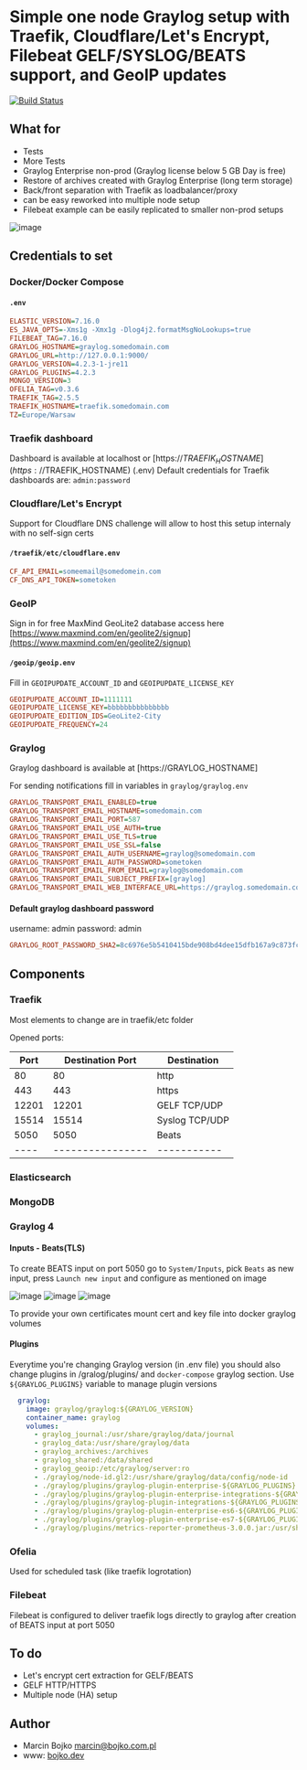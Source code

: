 # Simple one node Graylog setup with Traefik, Cloudflare/Let's Encrypt, Filebeat  GELF/SYSLOG/BEATS support, and GeoIP updates

[![Build Status](https://travis-ci.com/marcinbojko/graylog.svg?branch=main)](https://travis-ci.com/marcinbojko/graylog.svg?branch=main)

## What for

- Tests
- More Tests
- Graylog Enterprise non-prod (Graylog license below 5 GB Day is free)
- Restore of archives created with Graylog Enterprise (long term storage)
- Back/front separation with Traefik as loadbalancer/proxy
- can be easy reworked into multiple node setup
- Filebeat example can be easily replicated to smaller non-prod setups

![image](images/network_diagram.png)

## Credentials to set

### Docker/Docker Compose

#### `.env`

```ini
ELASTIC_VERSION=7.16.0
ES_JAVA_OPTS=-Xms1g -Xmx1g -Dlog4j2.formatMsgNoLookups=true
FILEBEAT_TAG=7.16.0
GRAYLOG_HOSTNAME=graylog.somedomain.com
GRAYLOG_URL=http://127.0.0.1:9000/
GRAYLOG_VERSION=4.2.3-1-jre11
GRAYLOG_PLUGINS=4.2.3
MONGO_VERSION=3
OFELIA_TAG=v0.3.6
TRAEFIK_TAG=2.5.5
TRAEFIK_HOSTNAME=traefik.somedomain.com
TZ=Europe/Warsaw
```

### Traefik dashboard

Dashboard is available at localhost or [https://$TRAEFIK_HOSTNAME](https://$TRAEFIK_HOSTNAME) (.env)
Default credentials for Traefik dashboards are: `admin:password`

### Cloudflare/Let's Encrypt

Support for Cloudflare DNS challenge will allow to host this setup internaly with no self-sign certs

#### `/traefik/etc/cloudflare.env`

```ini
CF_API_EMAIL=someemail@somedomein.com
CF_DNS_API_TOKEN=sometoken
```

### GeoIP

Sign in for free MaxMind GeoLite2 database access here [https://www.maxmind.com/en/geolite2/signup](https://www.maxmind.com/en/geolite2/signup)

#### `/geoip/geoip.env`

Fill in `GEOIPUPDATE_ACCOUNT_ID` and `GEOIPUPDATE_LICENSE_KEY`

```ini
GEOIPUPDATE_ACCOUNT_ID=1111111
GEOIPUPDATE_LICENSE_KEY=bbbbbbbbbbbbbbb
GEOIPUPDATE_EDITION_IDS=GeoLite2-City
GEOIPUPDATE_FREQUENCY=24
```

### Graylog

Graylog dashboard is available at [https://GRAYLOG_HOSTNAME]

For sending notifications fill in variables in `graylog/graylog.env`

```ini
GRAYLOG_TRANSPORT_EMAIL_ENABLED=true
GRAYLOG_TRANSPORT_EMAIL_HOSTNAME=somedomain.com
GRAYLOG_TRANSPORT_EMAIL_PORT=587
GRAYLOG_TRANSPORT_EMAIL_USE_AUTH=true
GRAYLOG_TRANSPORT_EMAIL_USE_TLS=true
GRAYLOG_TRANSPORT_EMAIL_USE_SSL=false
GRAYLOG_TRANSPORT_EMAIL_AUTH_USERNAME=graylog@somedomain.com
GRAYLOG_TRANSPORT_EMAIL_AUTH_PASSWORD=sometoken
GRAYLOG_TRANSPORT_EMAIL_FROM_EMAIL=graylog@somedomain.com
GRAYLOG_TRANSPORT_EMAIL_SUBJECT_PREFIX=[graylog]
GRAYLOG_TRANSPORT_EMAIL_WEB_INTERFACE_URL=https://graylog.somedomain.com
```

#### Default graylog dashboard password

username: admin
password: admin

```ini
GRAYLOG_ROOT_PASSWORD_SHA2=8c6976e5b5410415bde908bd4dee15dfb167a9c873fc4bb8a81f6f2ab448a918
```

## Components

### Traefik

Most elements to change are in traefik/etc folder

Opened ports:

|Port|Destination Port|Destination|
|----|----------------|-----------|
|80|80|http|
|443|443|https|
|12201|12201|GELF TCP/UDP|
|15514|15514|Syslog TCP/UDP|
|5050|5050|Beats|
|----|----------------|-----------|

### Elasticsearch

### MongoDB

### Graylog 4

#### Inputs - Beats(TLS)

To create BEATS input on port 5050 go to `System/Inputs`, pick `Beats` as new input, press `Launch new input` and configure as mentioned on image

![image](images/beats.png)
![image](images/beats2.png)
![image](images/beats3.png)

To provide your own certificates mount cert and key file into docker graylog volumes

#### Plugins

Everytime you're changing Graylog version (in .env file)  you should also change plugins in /gralog/plugins/ and `docker-compose` graylog section. Use `${GRAYLOG_PLUGINS}` variable to manage plugin versions

```yaml
  graylog:
    image: graylog/graylog:${GRAYLOG_VERSION}
    container_name: graylog
    volumes:
      - graylog_journal:/usr/share/graylog/data/journal
      - graylog_data:/usr/share/graylog/data
      - graylog_archives:/archives
      - graylog_shared:/data/shared
      - graylog_geoip:/etc/graylog/server:ro
      - ./graylog/node-id.gl2:/usr/share/graylog/data/config/node-id
      - ./graylog/plugins/graylog-plugin-enterprise-${GRAYLOG_PLUGINS}.jar:/usr/share/graylog/plugin/graylog-plugin-enterprise-${GRAYLOG_PLUGINS}.jar
      - ./graylog/plugins/graylog-plugin-enterprise-integrations-${GRAYLOG_PLUGINS}.jar:/usr/share/graylog/plugin/graylog-plugin-enterprise-integrations-${GRAYLOG_PLUGINS}.jar
      - ./graylog/plugins/graylog-plugin-integrations-${GRAYLOG_PLUGINS}.jar:/usr/share/graylog/plugin/graylog-plugin-integrations-${GRAYLOG_PLUGINS}.jar
      - ./graylog/plugins/graylog-plugin-enterprise-es6-${GRAYLOG_PLUGINS}.jar:/usr/share/graylog/plugin/graylog-plugin-enterprise-es6-${GRAYLOG_PLUGINS}.jar
      - ./graylog/plugins/graylog-plugin-enterprise-es7-${GRAYLOG_PLUGINS}.jar:/usr/share/graylog/plugin/graylog-plugin-enterprise-es7-${GRAYLOG_PLUGINS}.jar
      - ./graylog/plugins/metrics-reporter-prometheus-3.0.0.jar:/usr/share/graylog/plugin/metrics-reporter-prometheus-3.0.0.jar
```

### Ofelia

Used for scheduled task (like traefik logrotation)

### Filebeat

Filebeat is configured to deliver traefik logs directly to graylog after creation of BEATS input at port 5050

## To do

- Let's encrypt cert extraction for GELF/BEATS
- GELF HTTP/HTTPS
- Multiple node (HA) setup

## Author

- Marcin Bojko marcin@bojko.com.pl
- www: [bojko.dev](bojko.dev)
